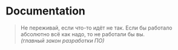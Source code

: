 # Documentation

> Не переживай, если что-то идёт не так. 
> Если бы работало абсолютно всё как надо, то не работали бы вы.  
> *(главный закон разработки ПО)*

